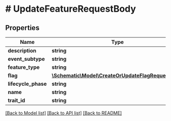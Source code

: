 # # UpdateFeatureRequestBody

## Properties

Name | Type | Description | Notes
------------ | ------------- | ------------- | -------------
**description** | **string** |  | [optional]
**event_subtype** | **string** |  | [optional]
**feature_type** | **string** |  | [optional]
**flag** | [**\Schematic\Model\CreateOrUpdateFlagRequestBody**](CreateOrUpdateFlagRequestBody.md) |  | [optional]
**lifecycle_phase** | **string** |  | [optional]
**name** | **string** |  | [optional]
**trait_id** | **string** |  | [optional]

[[Back to Model list]](../../README.md#models) [[Back to API list]](../../README.md#endpoints) [[Back to README]](../../README.md)
